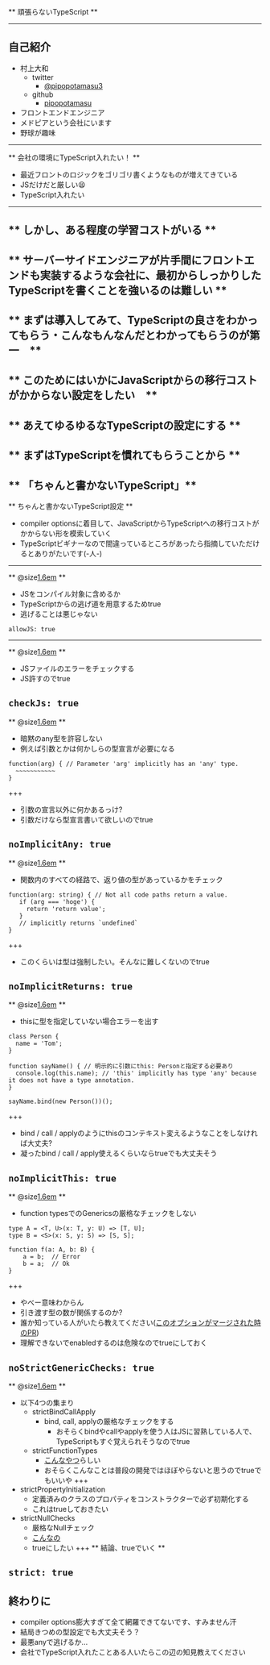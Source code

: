 ** 頑張らないTypeScript **

---

## 自己紹介
- 村上大和
    - twitter
        - [@pipopotamasu3](https://twitter.com/pipopotamasu3)
    - github
        - [pipopotamasu](https://github.com/pipopotamasu)
- フロントエンドエンジニア
- メドピアという会社にいます
- 野球が趣味

---

** 会社の環境にTypeScript入れたい！ **
- 最近フロントのロジックをゴリゴリ書くようなものが増えてきている
- JSだけだと厳しい:tired_face:
- TypeScript入れたい
---
** しかし、ある程度の学習コストがいる **
---
** サーバーサイドエンジニアが片手間にフロントエンドも実装するような会社に、最初からしっかりしたTypeScriptを書くことを強いるのは難しい **
---
** まずは導入してみて、TypeScriptの良さをわかってもらう・こんなもんなんだとわかってもらうのが第一　**
---
** このためにはいかにJavaScriptからの移行コストがかからない設定をしたい　**
---
** あえてゆるゆるなTypeScriptの設定にする **
---
** まずはTypeScriptを慣れてもらうことから **
---
** 「ちゃんと書かないTypeScript」**
---

** ちゃんと書かないTypeScript設定 **
- compiler optionsに着目して、JavaScriptからTypeScriptへの移行コストがかからない形を模索していく
- TypeScriptビギナーなので間違っているところがあったら指摘していただけるとありがたいです(-人-)

---

** @size[1.6em](allowJs) **
- JSをコンパイル対象に含めるか
- TypeScriptからの逃げ道を用意するためtrue
- 逃げることは悪じゃない

`allowJS: true`

---
** @size[1.6em](checkJs) **
- JSファイルのエラーをチェックする
- JS許すのでtrue

`checkJs: true`
---

** @size[1.6em](noImplicitAny) **
- 暗黙のany型を許容しない
- 例えば引数とかは何かしらの型宣言が必要になる

```
function(arg) { // Parameter 'arg' implicitly has an 'any' type.
  ~~~~~~~~~~~
}
```

+++
- 引数の宣言以外に何かあるっけ?
- 引数だけなら型宣言書いて欲しいのでtrue

`noImplicitAny: true`
---

** @size[1.6em](noImplicitReturns) **
- 関数内のすべての経路で、返り値の型があっているかをチェック

```
function(arg: string) { // Not all code paths return a value.
   if (arg === 'hoge') {
     return 'return value';
   }
   // implicitly returns `undefined`
}
```
+++
- このくらいは型は強制したい。そんなに難しくないのでtrue

`noImplicitReturns: true`
---
** @size[1.6em](noImplicitThis) **
- thisに型を指定していない場合エラーを出す

```
class Person {
  name = 'Tom';
}

function sayName() { // 明示的に引数にthis: Personと指定する必要あり
  console.log(this.name); // 'this' implicitly has type 'any' because it does not have a type annotation.
}

sayName.bind(new Person())();
```

+++

- bind / call / applyのようにthisのコンテキスト変えるようなことをしなければ大丈夫?
- 凝ったbind / call / apply使えるくらいならtrueでも大丈夫そう

`noImplicitThis: true`
---
** @size[1.6em](noStrictGenericChecks) **
- function typesでのGenericsの厳格なチェックをしない

```
type A = <T, U>(x: T, y: U) => [T, U];
type B = <S>(x: S, y: S) => [S, S];

function f(a: A, b: B) {
    a = b;  // Error
    b = a;  // Ok
}
```

+++
- やべー意味わからん
- 引き渡す型の数が関係するのか?
- 誰か知っている人がいたら教えてください([このオプションがマージされた時のPR](https://github.com/Microsoft/TypeScript/pull/16368))
- 理解できないでenabledするのは危険なのでtrueにしておく

`noStrictGenericChecks: true`
---
** @size[1.6em](strict) **
- 以下4つの集まり
    - strictBindCallApply
        - bind, call, applyの厳格なチェックをする
            - おそらくbindやcallやapplyを使う人はJSに習熟している人で、TypeScriptもすぐ覚えられそうなのでtrue
    - strictFunctionTypes
        - [こんなやつ](https://qiita.com/vvakame/items/d2c7cf142fa0af39d2d5#%E9%96%A2%E6%95%B0%E3%81%AE%E5%BC%95%E6%95%B0%E3%81%AE%E5%9E%8B%E3%81%AB%E3%81%A4%E3%81%84%E3%81%A6%E3%81%AE%E3%83%81%E3%82%A7%E3%83%83%E3%82%AF%E3%82%92%E5%BC%B7%E5%8C%96)らしい
        - おそらくこんなことは普段の開発ではほぼやらないと思うのでtrueでもいいや
+++
- strictPropertyInitialization
    - 定義済みのクラスのプロパティをコンストラクターで必ず初期化する
    - これはtrueしておきたい
- strictNullChecks
    - 厳格なNullチェック
    - [こんなの](https://qiita.com/IganinTea/items/f88bea469bff56cfbda6#--strictnullchecks)
    - trueにしたい
+++
** 結論、trueでいく **

`strict: true`
---
## 終わりに
- compiler options膨大すぎて全て網羅できてないです、すみません汗
- 結局きつめの型設定でも大丈夫そう？
- 最悪anyで逃げるか...
- 会社でTypeScript入れたことある人いたらこの辺の知見教えてください
